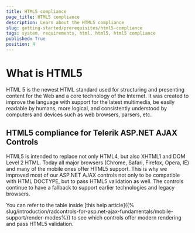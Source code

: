```yaml
---
title: HTML5 compliance
page_title: HTML5 compliance
description: Learn about the HTML5 compliance
slug: getting-started/prerequisites/html5-compliance
tags: system, requirements, html, html5, html5 compliance
published: True
position: 4
---
```


# What is HTML5

HTML 5 is the newest HTML standard used for structuring and presenting content for the Web and a core technology of the Internet. It was created to improve the language with support for the latest multimedia, be easily readable by humans, more logical, and consistently understood by computers and devices such as web browsers, parsers, etc.

## HTML5 compliance for Telerik ASP.NET AJAX Controls

HTML5 is intended to replace not only HTML4, but also XHTML1 and DOM Level 2 HTML. Today all major browsers (Chrome, Safari, Firefox, Opera, IE) and many of the mobile ones offer HTML5 support. This is why we improved most of our ASP.NET AJAX controls not only to be compatible with HTML DOCTYPE, but to pass HTML5 validation as well. The controls continue to have a fallback to support earlier technologies and legacy browsers.

You can refer to the table inside [this help article]({% slug/introduction/radcontrols-for-asp.net-ajax-fundamentals/mobile-support/render-modes%}) to see which controls offer modern rendering and pass HTML5 validation.